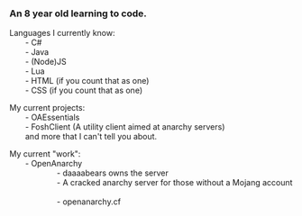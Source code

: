 ### An 8 year old learning to code.

Languages I currently know:
  <br>
  - C#
  <br>
  - Java
  <br>
  - (Node)JS
  <br>
  - Lua
  <br>
  - HTML (if you count that as one)
  <br>
  - CSS (if you count that as one)

My current projects:
  <br>
  - OAEssentials
  <br>
  - FoshClient (A utility client aimed at anarchy servers)
  <br>
  and more that I can't tell you about.

My current "work":
  <br>
  - OpenAnarchy
      <br>
      - daaaabears owns the server
      <br>
      - A cracked anarchy server for those without a Mojang account
      <br>
      - openanarchy.cf
